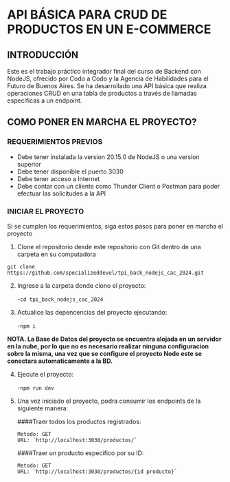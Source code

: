 # API BÁSICA PARA CRUD DE PRODUCTOS EN UN E-COMMERCE

## INTRODUCCIÓN

Este es el trabajo práctico integrador final del curso de Backend con NodeJS, ofrecido por Codo a Codo y la Agencia de Habilidades para el Futuro de Buenos Aires. Se ha desarrollado una API básica que realiza operaciones CRUD en una tabla de productos a través de llamadas específicas a un endpoint.

## COMO PONER EN MARCHA EL PROYECTO?

### REQUERIMIENTOS PREVIOS

- Debe tener instalada la version 20.15.0 de NodeJS o una version superior
- Debe tener disponible el puerto 3030
- Debe tener acceso a Internet
- Debe contar con un cliente como Thunder Client o Postman para poder efectuar las solicitudes a la API

### INICIAR EL PROYECTO

Si se cumplen los requerimientos, siga estos pasos para poner en marcha el proyecto

1. Clone el repositorio desde este repositorio con Git dentro de una carpeta en su computadora

`git clone https://github.com/specializeddevel/tpi_back_nodejs_cac_2024.git`

2. Ingrese a la carpeta donde clono el proyecto:

   -`cd tpi_back_nodejs_cac_2024`

3. Actualice las depencencias del proyecto ejecutando:

   -`npm i`

**NOTA. La Base de Datos del proyecto se encuentra alojada en un servidor en la nube, por lo que no es necesario realizar ninguna configuracion sobre la misma, una vez que se configure el proyecto Node este se conectara automaticamente a la BD.**

4.  Ejecute el proyecto:

    -`npm run dev`

5.  Una vez iniciado el proyecto, podra consumir los endpoints de la siguiente manera:

    ####Traer todos los productos registrados:

        Metodo: GET
        URL: `http://localhost:3030/productos/`

    ####Traer un producto especifico por su ID:

        Metodo: GET
        URL: `http://localhost:3030/productos/{id producto}`

